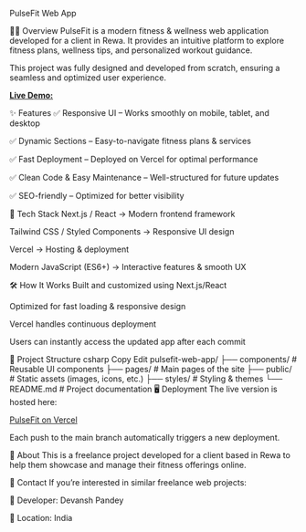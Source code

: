 PulseFit Web App


🏋️‍♂️ Overview
PulseFit is a modern fitness & wellness web application developed for a client in Rewa.
It provides an intuitive platform to explore fitness plans, wellness tips, and personalized workout guidance.

This project was fully designed and developed from scratch, ensuring a seamless and optimized user experience.

[**Live Demo:**](https://plus-fitt.vercel.app)

✨ Features
✅ Responsive UI – Works smoothly on mobile, tablet, and desktop

✅ Dynamic Sections – Easy-to-navigate fitness plans & services

✅ Fast Deployment – Deployed on Vercel for optimal performance

✅ Clean Code & Easy Maintenance – Well-structured for future updates

✅ SEO-friendly – Optimized for better visibility

🚀 Tech Stack
Next.js / React → Modern frontend framework

Tailwind CSS / Styled Components → Responsive UI design

Vercel → Hosting & deployment

Modern JavaScript (ES6+) → Interactive features & smooth UX

🛠 How It Works
Built and customized using Next.js/React

Optimized for fast loading & responsive design

Vercel handles continuous deployment

Users can instantly access the updated app after each commit

📂 Project Structure
csharp
Copy
Edit
pulsefit-web-app/
├── components/        # Reusable UI components
├── pages/             # Main pages of the site
├── public/            # Static assets (images, icons, etc.)
├── styles/            # Styling & themes
└── README.md          # Project documentation
🖥 Deployment
The live version is hosted here:

[PulseFit on Vercel](https://plus-fitt.vercel.app)

Each push to the main branch automatically triggers a new deployment.

📌 About
This is a freelance project developed for a client based in Rewa to help them showcase and manage their fitness offerings online.

📧 Contact
If you’re interested in similar freelance web projects:

👤 Developer: Devansh Pandey

📍 Location: India
